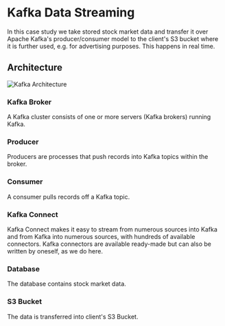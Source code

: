 # Kafka Data Streaming
In this case study we take stored stock market data and transfer it over Apache Kafka's producer/consumer model to the client's S3 bucket where it is further used, e.g. for advertising purposes. This happens in real time.

## Architecture
![Kafka Architecture](https://i.ibb.co/R4DvKck/Kafka-drawio.png "Kafka Architecture")


### Kafka Broker
A Kafka cluster consists of one or more servers (Kafka brokers) running Kafka.

### Producer
Producers are processes that push records into Kafka topics within the broker.

### Consumer
A consumer pulls records off a Kafka topic.

### Kafka Connect
Kafka Connect makes it easy to stream from numerous sources into Kafka and from Kafka into numerous sources, with hundreds of available connectors. Kafka connectors are available ready-made but can also be written by oneself, as we do here.

### Database
The database contains stock market data.

### S3 Bucket
The data is transferred into client's S3 Bucket.

